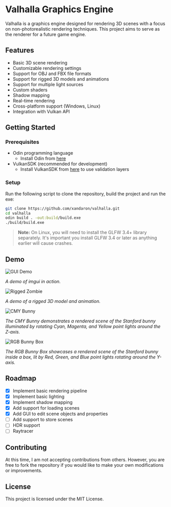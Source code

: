 # Valhalla Graphics Engine

Valhalla is a graphics engine designed for rendering 3D scenes with a focus on non-photorealistic rendering techniques. This project aims to serve as the renderer for a future game engine.

## Features

- Basic 3D scene rendering
- Customizable rendering settings
- Support for OBJ and FBX file formats
- Support for rigged 3D models and animations
- Support for multiple light sources
- Custom shaders
- Shadow mapping
- Real-time rendering
- Cross-platform support (Windows, Linux)
- Integration with Vulkan API

## Getting Started

### Prerequisites

- Odin programming language
  - Install Odin from [here](https://odin-lang.org/docs/install/)
- VulkanSDK (recommended for development)
  - Install VulkanSDK from [here](https://vulkan.lunarg.com/) to use validation layers

### Setup

Run the following script to clone the repository, build the project and run the exe:
```sh
git clone https://github.com/xandaron/valhalla.git
cd valhalla
odin build . -out:build/build.exe
./build/build.exe
```

> **Note:** On Linux, you will need to install the GLFW 3.4+ library separately. It's important you install GLFW 3.4 or later as anything earlier will cause crashes.

## Demo

![GUI Demo](demo/GUI_Demo.gif)

*A demo of imgui in action.*

![Rigged Zombie](demo/Zombie_Walking.gif)

*A demo of a rigged 3D model and animation.*

![CMY Bunny](demo/CMY_Bunny.gif)

*The CMY Bunny demonstrates a rendered scene of the Stanford bunny illuminated by rotating Cyan, Magenta, and Yellow point lights around the Z-axis.*

![RGB Bunny Box](demo/RGB_Bunny_Box.gif)

*The RGB Bunny Box showcases a rendered scene of the Stanford bunny inside a box, lit by Red, Green, and Blue point lights rotating around the Y-axis.*

## Roadmap

- [X] Implement basic rendering pipeline
- [X] Implement basic lighting
- [X] Implement shadow mapping
- [X] Add support for loading scenes
- [X] Add GUI to edit scene objects and properties
- [ ] Add support to store scenes
- [ ] HDR support
- [ ] Raytracer

## Contributing

At this time, I am not accepting contributions from others. However, you are free to fork the repository if you would like to make your own modifications or improvements.

## License

This project is licensed under the MIT License.
